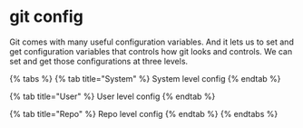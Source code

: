# git config

Git comes with many useful configuration variables. And it lets us to set and get configuration variables that controls how git looks and controls. We can set and get those configurations at three levels.

{% tabs %}
{% tab title="System" %}
System level config
{% endtab %}

{% tab title="User" %}
User level config
{% endtab %}

{% tab title="Repo" %}
Repo level config
{% endtab %}
{% endtabs %}

